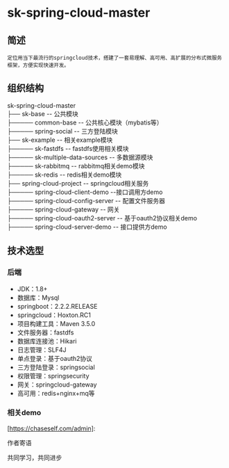 # sk-spring-cloud-master

## 简述
    定位用当下最流行的springcloud技术，搭建了一套易理解、高可用、高扩展的分布式微服务框架，方便实现快速开发。
## 组织结构

sk-spring-cloud-master</br>
├── sk-base -- 公共模块</br>
├───── common-base -- 公共核心模块（mybatis等）</br>
├───── spring-social -- 三方登陆模块</br>
├── sk-example -- 相关example模块</br>
├───── sk-fastdfs -- fastdfs使用相关模块</br>
├───── sk-multiple-data-sources -- 多数据源模块</br>
├───── sk-rabbitmq -- rabbitmq相关demo模块</br>
├───── sk-redis -- redis相关demo模块</br>
├── spring-cloud-project -- springcloud相关服务</br>
├───── spring-cloud-client-demo --接口调用方demo </br>
├───── spring-cloud-config-server -- 配置文件服务器</br>
├───── spring-cloud-gateway -- 网关</br>
├───── spring-cloud-oauth2-server -- 基于oauth2协议相关demo</br>
├───── spring-cloud-server-demo -- 接口提供方demo</br>


## 技术选型

### 后端

- JDK：1.8+
- 数据库：Mysql
- springboot：2.2.2.RELEASE
- springcloud：Hoxton.RC1
- 项目构建工具：Maven 3.5.0
- 文件服务器：fastdfs
- 数据库连接池：Hikari
- 日志管理：SLF4J
- 单点登录：基于oauth2协议
- 三方登陆登录：springsocial
- 权限管理：springsecurity
- 网关：springcloud-gateway
- 高可用：redis+nginx+mq等

### 相关demo

[https://chaseself.com/admin]:

作者寄语

共同学习，共同进步
